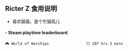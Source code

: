 ## Ricter Z 食用说明
- 喜欢猫猫，是个冇猫孤儿

<!-- steam-box start -->
#### - Steam playtime leaderboard
```text
🎮 World of Warships                 🕘 287 hrs 3 mins
```
<!-- Powered by https://github.com/YouEclipse/steam-box . -->
<!-- steam-box end -->
